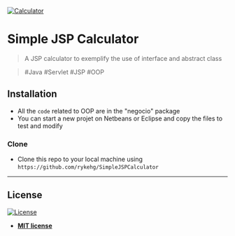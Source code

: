 <a href="https://pixabay.com/images/id-3186079/"><img src="https://pixabay.com/get/55e1dd454a55a514f1dc8460da293277113bdee7515479_640.png" title="Calculator" ></a>

# Simple JSP Calculator

> A JSP calculator to exemplify the use of interface and abstract class

> #Java #Servlet #JSP #OOP

## Installation

- All the `code` related to OOP are in the "negocio" package
- You can start a new projet on Netbeans or Eclipse and copy the files to test and modify 

### Clone

- Clone this repo to your local machine using `https://github.com/rykehg/SimpleJSPCalculator`

---

## License

[![License](http://img.shields.io/:license-mit-blue.svg?style=flat-square)](http://badges.mit-license.org)

- **[MIT license](http://opensource.org/licenses/mit-license.php)**
